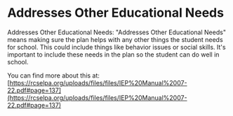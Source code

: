 # Addresses Other Educational Needs
Addresses Other Educational Needs: "Addresses Other Educational Needs" means making sure the plan helps with any other things the student needs for school. This could include things like behavior issues or social skills. It's important to include these needs in the plan so the student can do well in school.

You can find more about this at: [https://rcselpa.org/uploads/files/files/IEP%20Manual%2007-22.pdf#page=137](https://rcselpa.org/uploads/files/files/IEP%20Manual%2007-22.pdf#page=137)
